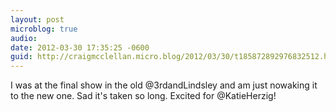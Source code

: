 ```yaml
---
layout: post
microblog: true
audio: 
date: 2012-03-30 17:35:25 -0600
guid: http://craigmcclellan.micro.blog/2012/03/30/t185872892976832512.html
---
```

I was at the final show in the old @3rdandLindsley and am just nowaking it to the new one. Sad it's taken so long. Excited for @KatieHerzig!
